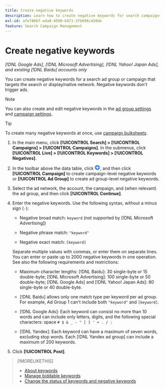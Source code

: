 ```yaml
---
title: Create negative keywords
description: Learn how to create negative keywords for search campaigns and ad groups.
exl-id: afe786bf-eda8-4590-b471-3fb696c420de
feature: Search Campaign Management
---
```

# Create negative keywords

*[!DNL Google Ads], [!DNL Microsoft Advertising], [!DNL Yahoo! Japan Ads], and existing [!DNL Baidu] accounts only*

You can create negative keywords for a search ad group or campaign that targets the search or display/native network. Negative keywords don't trigger ads.

>[!NOTE]
>You can also create and edit negative keywords in the [ad group settings](/help/search-social-commerce/campaign-management/campaigns/ad-group-manage.md) and [campaign settings](/help/search-social-commerce/campaign-management/campaigns/campaign-manage.md).

>[!TIP]
>To create many negative keywords at once, use [campaign bulksheets](/help/search-social-commerce/campaign-management/bulksheets/bulksheet-about.md).

1. In the main menu, click **[!UICONTROL Search] > [!UICONTROL Campaigns] > [!UICONTROL Campaigns]**. In the submenus, click **[!UICONTROL Live] > [!UICONTROL Keywords] > [!UICONTROL Negatives]**.

1. In the toolbar above the data table, click ![Create](/help/search-social-commerce/assets/add.png "Create"), and then click **[!UICONTROL Campaign]** to create campaign-level negative keywords or **[!UICONTROL Ad Group]** to create ad group-level negative keywords.

1. Select the ad network, the account, the campaign, and (when relevant) the ad group, and then click **[!UICONTROL Continue]**.

1. Enter the negative keywords. Use the following syntax, without a minus sign (`-`):

   * Negative broad match: `keyword` (not supported by [!DNL Microsoft Advertising])
   
   * Negative phrase match: `"keyword"`
   
   * Negative exact match: `[keyword]`

   Separate multiple values with commas, or enter them on separate lines. You can enter or paste up to 2000 negative keywords in one operation. See also the following requirements and restrictions:
   
   * Maximum character lengths: [!DNL Baidu]: 30 single-byte or 15 double-byte; [!DNL Microsoft Advertising]: 100 single-byte or 50 double-byte; [!DNL Google Ads] and [!DNL Yahoo! Japan Ads]: 80 single-byte or 40 double-byte.
   
   * [!DNL Baidu] allows only one match type per keyword per ad group. For example, Ad Group 1 can't include both `"keyword"` and `[keyword]`.
   
   * [!DNL Google Ads]: Each keyword can consist no more than 10 words and can include only letters, digits, and the following special characters: space `# $ & _ - " [ ] ' + . / :`
   
   * [!DNL Yandex]: Each keyword can have a maximum of seven words, excluding stop words. Each [!DNL Yandex ad group] can include a maximum of 200 keywords.

1. Click **[!UICONTROL Post]**.

>[!MORELIKETHIS]
>
>* [About keywords](keyword-about.md)
>* [Manage biddable keywords](keyword-manage.md)
>* [Change the status of keywords and negative keywords](keyword-status-edit.md)
